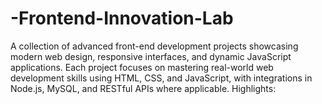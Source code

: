 # -Frontend-Innovation-Lab
A collection of advanced front-end development projects showcasing modern web design, responsive interfaces, and dynamic JavaScript applications. Each project focuses on mastering real-world web development skills using HTML, CSS, and JavaScript, with integrations in Node.js, MySQL, and RESTful APIs where applicable.  Highlights:
